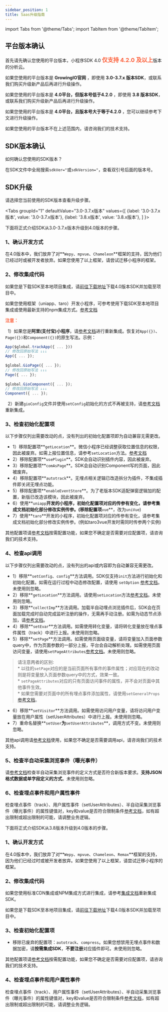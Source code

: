 ```yaml
---
sidebar_position: 1
title: Saas升级指南
---
```


import Tabs from '@theme/Tabs';
import TabItem from '@theme/TabItem';

## 平台版本确认

首先请先确认您使用的平台版本，小程序SDK 4.0 <font size="4" color="#FC5F3A"><b>仅支持 4.2.0 及以上</b></font>版本的分析云。

如果您使用的平台版本是 **GrowingIO官网** ，即使用 **3.0-3.7.x 版本SDK**，或联系我们购买升级新产品后再进行升级操作。

如果您使用的平台版本是 **4.0平台，但版本号低于4.2.0** ，即使用 **3.8 版本SDK**，或联系我们购买升级新产品后再进行升级操作。

如果您使用的平台版本是 **4.0平台，且版本号大于等于4.2.0** ，您可以继续参考下文进行升级操作。

如果您使用的平台版本不在上述范围内，请咨询我们的技术支持。

## SDK版本确认

如何确认您使用的SDK版本？

在SDK文件中全局搜索`sdkVer="`或`sdkVersion="`，查看双引号后面的版本号。

## SDK升级

请选择您当前使用的SDK版本查看升级步骤。

<Tabs
  groupId="1"
  defaultValue="3.0-3.7.x版本"
  values={[
    {label: '3.0-3.7.x版本', value: '3.0-3.7.x版本'},
    {label: '3.8.x版本', value: '3.8.x版本'},
  ]
}>
<TabItem value="3.0-3.7.x版本">

下面将正式介绍SDK从3.0-3.7.x版本升级到4.0版本的步骤。

### 1、确认开发方式

在4.0版本中，我们放弃了对**`Wepy`、`mpvue`、`Chameleon`**框架的支持，因为他们已经过时或被开发者放弃。如果您使用了以上框架，请尝试迁移小程序的框架。

### 2、修改集成代码

如果您是下载SDK至本地项目集成，请[前往下载地址](https://github.com/growingio/growingio-sdk-webjs-autotracker/releases)下载4.0版本SDK并加载至项目中。

如果您使用框架（uniapp、taro）开发小程序，可参考使用下载SDK至本地项目集成或使用最新支持的npm集成方式。[参考文档](/docs/miniprogram/integration/wechat)

**<font color="#FC5F3A">注意：</font>**

&nbsp;&nbsp;1）如果您是**阿里(支付宝)小程序**，请[参考文档](/docs/miniprogram/integration/alipay)进行重新集成。恢复对`App({})`、`Page({})`和`Component({})`的原生写法。示例：

```js
App($global.trackApp({ ... }))
// 修改回原始写法 ↓↓↓
App({ ... });
​
$global.GioPage({ ... });
// 修改回原始写法 ↓↓↓
Page({ ... });
​
$global.GioComponent({ ... });
// 修改回原始写法 ↓↓↓
Component({ ... });
```

&nbsp;&nbsp;2）新建`gioConfig`文件并使用`setConfig`初始化的方式不再被支持，请[参考文档](/docs/miniprogram/integration/wechat)重新集成。

### 3、检查初始化配置项

以下步骤仅列出需要改动的点，没有列出的初始化配置项即为自动兼容无需更改。

* 1）移除配置项**`getLocation`**。微信小程序已经调整获取位置信息的权限，因此被废弃。如需上报位置信息，请参考`setLocation`方法。[参考文档](/docs/miniprogram/commonlyApi#8地理位置setlocation)
* 2）移除配置项**`usePlugin`**。SDK会自动识别插件内容，因此被废弃。
* 3）移除配置项**`comAsPage`**。SDK会自动识别Component写的页面，因此被废弃。
* 4）移除配置项**`autotrack`**。无埋点相关逻辑已改造拆分为插件，不集成插件即关闭无埋点功能。
* 5）移除配置项**`enableEventStore`**。为了老版本SDK适配弹窗逻辑加的配置，新版已改造该模块，因此被废弃。
* 6）使用**`uniapp`**开发的小程序，初始化配置项对应的传参有变化，请参考集成文档初始化部分修改实例传参。(移除配置项**`vue`**，改为`uniVue`)
* 7）使用**`taro`**开发的小程序，初始化配置项对应的传参有变化，请参考集成文档初始化部分修改实例传参。(例如taro3vue开发时需同时传参两个实例)

其他配置项请[参考文档](/docs/miniprogram/initSettings)按需配置功能，如果您不确定是否需要对应配置项，请咨询我们的技术支持。

### 4、检查api调用

以下步骤仅列出需要改动的点，没有列出的api或内容即为自动兼容无需更改。

* 1）移除**`setConfig`、`config`**方法调用。SDK仅支持`init`方法进行初始化和初始化配置。如需在运行过程中动态修改配置，请使用 `setOption` [参考文档](/docs/miniprogram/commonlyApi#动态修改配置接口setoption)。未使用则忽略。
* 2）移除**`getLocation`**方法调用。请使用`setLocation`方法[参考文档](/docs/miniprogram/commonlyApi#8地理位置setlocation)。未使用则忽略。
* 3）移除**`collectImp`**方法调用。加载半自动埋点浏览插件后，SDK会在页面加载完成时自动完成监听注册的操作，无需再手动注册。如需为动态节点添加，请[参考文档](/docs/miniprogram/plugins/impressionTracking#手动更新半自动埋点监听)。
* 4）移除**`setEvar`**方法调用。如需使用转化变量，请将转化变量放在埋点事件属性（track）中进行上报。未使用则忽略。
* 5）移除**`setPage`**方法调用。如需使用页面级变量，请将变量加入页面参数query中，作为页面参数的一部分上报，平台会自动解析处理。如需使用页面访问变量，请使用`setPageAttributes`[参考文档](/docs/miniprogram/commonlyApi#12设置页面属性setpageattributes)。未使用则忽略。

> 请注意两者的区别:<br/>
> \* 以往的`setPage`对应的是当前页面所有事件的事件属性；对应现在的改动则是将变量放入页面参数query中的方式，效果一致。<br/>
> \* `setPageAttributes`对应的只有页面访问事件的属性，并不会对页面中其他事件生效。<br/>
> \* 如果您需要对页面中的所有埋点事件添加属性，请使用`setGeneralProps`[参考文档](/docs/miniprogram/commonlyApi#10设置埋点通用属性setgeneralprops)。

* 6）移除**`setVisitor`**方法调用。如需使用访问用户变量，请将访问用户变量放在用户属性（setUserAttributes）中进行上报。未使用则忽略。
* 7）重命名替换**`setUser`**为**`setUserAttributes`**，调用方式不变。未使用则忽略。

其他api调用请[参考文档](/docs/miniprogram/commonlyApi)使用，如果您不确定是否需要调用api，请咨询我们的技术支持。

### 5、检查半自动采集浏览事件（曝光事件）

请[参考文档](/docs/miniprogram/plugins/impressionTracking)检查半自动采集浏览事件的定义方式是否符合新版本要求。**支持JSON格式数据或单字段定义的方式**。未使用则忽略。

### 6、检查埋点事件和用户属性事件

检查埋点事件（track）、用户属性事件（setUserAttributes）、半自动采集浏览事件（曝光事件）的属性键值对，key和value是否符合限制条件[参考文档](/docs/miniprogram/commonlyApi#object参数限制)，如有超出限制或超出限制的可能，请调整业务逻辑。

</TabItem>
<TabItem value="3.8.x版本">

下面将正式介绍SDK从3.8版本升级到4.0版本的步骤。

### 1、确认开发方式

在4.0版本中，我们放弃了对**`Wepy`、`mpvue`、`Chameleon`、`Remax`**框架的支持，因为他们已经过时或被开发者放弃。如果您使用了以上框架，请尝试迁移小程序的框架。

### 2、修改集成代码

如果您使用标准CDN集成或NPM集成方式进行集成，请参考[集成文档](/docs/webjs/integrate)重新集成SDK。

如果您是下载SDK至本地项目集成，请[前往下载地址](https://github.com/growingio/growingio-sdk-webjs-autotracker/releases)下载4.0版本SDK并加载至项目中。

### 3、检查初始化配置项

* 移除已废弃的配置项：`autotrack`、`compress`。如果您想禁用无埋点事件和数据加密，请**按需集成SDK**，**不要注册**对应插件即可。未使用则忽略。

其他配置项请[参考文档](/docs/miniprogram/initSettings)按需配置功能，如果您不确定是否需要对应配置项，请咨询我们的技术支持。

### 4、检查埋点事件和用户属性事件

检查埋点事件（track）、用户属性事件（setUserAttributes）、半自动采集浏览事件（曝光事件）的属性键值对，key和value是否符合限制条件[参考文档](/docs/miniprogram/commonlyApi#object参数限制)，如有超出限制或超出限制的可能，请调整业务逻辑。
</TabItem>
</Tabs>
